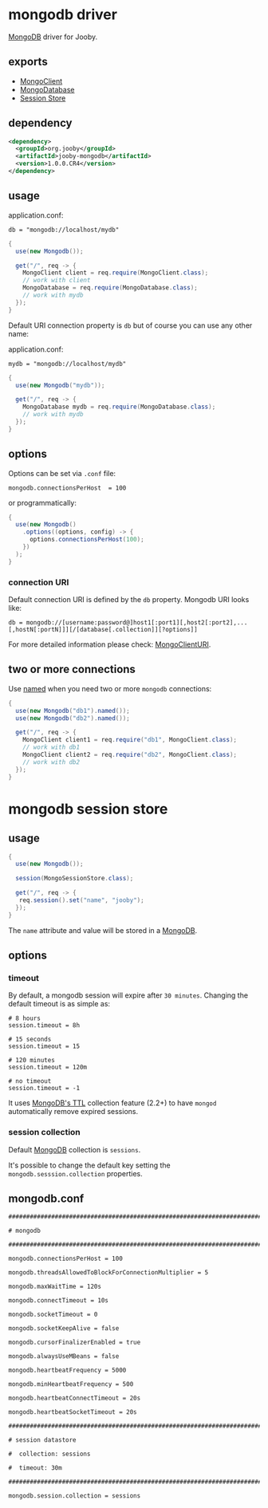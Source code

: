 # mongodb driver

[MongoDB](http://mongodb.github.io/mongo-java-driver/) driver for Jooby.

## exports

* [MongoClient](http://api.mongodb.org/java/2.13/com/mongodb/MongoClient.html)
* [MongoDatabase](http://api.mongodb.org/java/2.13/com/mongodb/DB.html)
* [Session Store](/apidocs/org/jooby/mongodb/MongoSessionStore.html)

## dependency

```xml
<dependency>
  <groupId>org.jooby</groupId>
  <artifactId>jooby-mongodb</artifactId>
  <version>1.0.0.CR4</version>
</dependency>
```

## usage

application.conf:

```properties
db = "mongodb://localhost/mydb"
```

```java
{
  use(new Mongodb());

  get("/", req -> {
    MongoClient client = req.require(MongoClient.class);
    // work with client
    MongoDatabase = req.require(MongoDatabase.class);
    // work with mydb
  });
}
```

Default URI connection property is ```db``` but of course you can use any other name:

application.conf:

```properties
mydb = "mongodb://localhost/mydb"
```

```java
{
  use(new Mongodb("mydb"));

  get("/", req -> {
    MongoDatabase mydb = req.require(MongoDatabase.class);
    // work with mydb
  });
}
```

## options

Options can be set via ```.conf``` file:

```properties
mongodb.connectionsPerHost  = 100
```

or programmatically:

```java
{
  use(new Mongodb()
    .options((options, config) -> {
      options.connectionsPerHost(100);
    })
  );
}
```

### connection URI

Default connection URI is defined by the ```db``` property. Mongodb URI looks like:

```properties
db = mongodb://[username:password@]host1[:port1][,host2[:port2],...[,hostN[:portN]]][/[database[.collection]][?options]]
```

For more detailed information please check: [MongoClientURI](http://api.mongodb.org/java/2.13/com/mongodb/MongoClientURI.html).

## two or more connections

Use [named](/apidocs/org/jooby/mongodb/Mongodb.html#-named) when you need two or more ```mongodb``` connections:

```java
{
  use(new Mongodb("db1").named());
  use(new Mongodb("db2").named());

  get("/", req -> {
    MongoClient client1 = req.require("db1", MongoClient.class);
    // work with db1
    MongoClient client2 = req.require("db2", MongoClient.class);
    // work with db2
  });
}
```

# mongodb session store

## usage

```java
{
  use(new Mongodb());

  session(MongoSessionStore.class);

  get("/", req -> {
   req.session().set("name", "jooby");
  });
}
```

The ```name``` attribute and value will be stored in a [MongoDB](http://mongodb.github.io/mongo-java-driver/).

## options

### timeout

By default, a mongodb session will expire after ```30 minutes```. Changing the default timeout is as simple as:

```properties
# 8 hours
session.timeout = 8h

# 15 seconds
session.timeout = 15

# 120 minutes
session.timeout = 120m

# no timeout
session.timeout = -1
```

It uses [MongoDB's TTL](docs.mongodb.org/manual/core/index-ttl) collection feature (2.2+) to have ```mongod``` automatically remove expired sessions.

### session collection

Default [MongoDB](http://mongodb.github.io/mongo-java-driver/) collection is ```sessions```.

It's possible to change the default key setting the ```mongodb.sesssion.collection``` properties.

## mongodb.conf

```properties
###################################################################################################

# mongodb

###################################################################################################

mongodb.connectionsPerHost = 100

mongodb.threadsAllowedToBlockForConnectionMultiplier = 5

mongodb.maxWaitTime = 120s

mongodb.connectTimeout = 10s

mongodb.socketTimeout = 0

mongodb.socketKeepAlive = false

mongodb.cursorFinalizerEnabled = true

mongodb.alwaysUseMBeans = false

mongodb.heartbeatFrequency = 5000

mongodb.minHeartbeatFrequency = 500

mongodb.heartbeatConnectTimeout = 20s

mongodb.heartbeatSocketTimeout = 20s

###################################################################################################

# session datastore

#  collection: sessions

#  timeout: 30m

###################################################################################################

mongodb.session.collection = sessions
```
